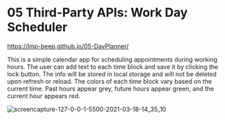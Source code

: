 # 05 Third-Party APIs: Work Day Scheduler

https://lmp-beep.github.io/05-DayPlanner/

This is a simple calendar app for scheduling appointments during working hours. The user can add text to each time block and save it by clicking the lock button. The info will be stored in local storage and will not be deleted upon refresh or reload. The colors of each time block vary based on the current time. Past hours appear grey, future hours appear green, and the current hour appears red.

![screencapture-127-0-0-1-5500-2021-03-18-14_35_10](https://user-images.githubusercontent.com/77073582/111678912-2b6a7100-87f7-11eb-9f80-1c8e68a9bfce.png)



